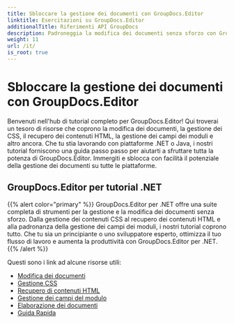 ```yaml
---
title: Sbloccare la gestione dei documenti con GroupDocs.Editor
linktitle: Esercitazioni su GroupDocs.Editor
additionalTitle: Riferimenti API GroupDocs
description: Padroneggia la modifica dei documenti senza sforzo con GroupDocs.Editor per .NET e Java. Semplifica il flusso di lavoro, gestisci CSS, recupera contenuti HTML e altro ancora!
weight: 11
url: /it/
is_root: true
---
```


# Sbloccare la gestione dei documenti con GroupDocs.Editor


Benvenuti nell'hub di tutorial completo per GroupDocs.Editor! Qui troverai un tesoro di risorse che coprono la modifica dei documenti, la gestione dei CSS, il recupero dei contenuti HTML, la gestione dei campi dei moduli e altro ancora. Che tu stia lavorando con piattaforme .NET o Java, i nostri tutorial forniscono una guida passo passo per aiutarti a sfruttare tutta la potenza di GroupDocs.Editor. Immergiti e sblocca con facilità il potenziale della gestione dei documenti su tutte le piattaforme.


## GroupDocs.Editor per tutorial .NET
{{% alert color="primary" %}}
GroupDocs.Editor per .NET offre una suite completa di strumenti per la gestione e la modifica dei documenti senza sforzo. Dalla gestione dei contenuti CSS al recupero dei contenuti HTML e alla padronanza della gestione dei campi dei moduli, i nostri tutorial coprono tutto. Che tu sia un principiante o uno sviluppatore esperto, ottimizza il tuo flusso di lavoro e aumenta la produttività con GroupDocs.Editor per .NET.
{{% /alert %}}

Questi sono i link ad alcune risorse utili:
 
- [Modifica dei documenti](./net/document-editing/)
- [Gestione CSS](./net/css-handling/)
- [Recupero di contenuti HTML](./net/html-content-retrieval/)
- [Gestione dei campi del modulo](./net/form-field-management/)
- [Elaborazione dei documenti](./net/document-processing/)
- [Guida Rapida](./net/quick-start-guide/)